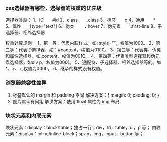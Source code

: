 ### css选择器有哪些，选择器的权重的优先级
选择器类型：
1、ID　　#id
2、class　　.class
3、标签　　p
4、通用　　*
5、属性　　[type="text"]
6、伪类　　：hover
7、伪元素　　::first-line
8、子选择器、相邻选择器
 
权重计算规则：
1、第一等：代表内联样式，如: style=””，权值为1000。
2、第二等：代表ID选择器，如：#content，权值为0100。
3、第三等：代表类，伪类和属性选择器，如.content，权值为0010。
4、第四等：代表类型选择器和伪元素选择器，如div p，权值为0001。
5、通配符、子选择器、相邻选择器等的。如*、>、+,权值为0000。
6、继承的样式没有权值。

### 浏览器兼容性差异
1. 标签默认的 margin 和 padding 不同
解决方案：{ margin: 0; padding: 0; }
2. 图片默认有间距
解决方案：使用 float 属性为 img 布局

### 块状元素和内联元素
块状元素：display：block/table；独占一行；div，h1，table，ul，p 等；
内联元素：display：inline/inline-block；span，img，input，button 等；

